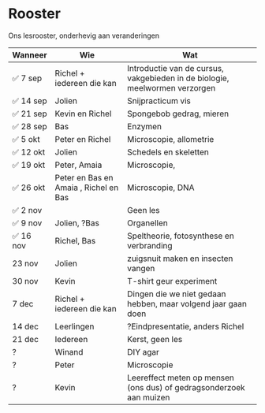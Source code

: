 # Rooster

Ons lesrooster, onderhevig aan veranderingen

Wanneer|Wie|Wat
---|---|---
:white_check_mark: 7 sep|Richel + iedereen die kan|Introductie van de cursus, vakgebieden in de biologie, meelwormen verzorgen
:white_check_mark: 14 sep|Jolien|Snijpracticum vis
:white_check_mark: 21 sep|Kevin en Richel|Spongebob gedrag, mieren
:white_check_mark: 28 sep|Bas|Enzymen
:white_check_mark: 5 okt|Peter en Richel|Microscopie, allometrie
:white_check_mark: 12 okt|Jolien|Schedels en skeletten
:white_check_mark: 19 okt|Peter, Amaia|Microscopie, 
:white_check_mark: 26 okt|Peter en Bas en Amaia , Richel en Bas|Microscopie, DNA
:white_check_mark: 2 nov| |Geen les
:white_check_mark: 9 nov| Jolien, ?Bas|Organellen
:white_check_mark: 16 nov|Richel, Bas|Speltheorie, fotosynthese en verbranding
23 nov|Jolien|zuigsnuit maken en insecten vangen
30 nov|Kevin|T-shirt geur experiment
7 dec|Richel + iedereen die kan|Dingen die we niet gedaan hebben, maar volgend jaar gaan doen
14 dec|Leerlingen|?Eindpresentatie, anders Richel
21 dec|Iedereen|Kerst, geen les
?|Winand|DIY agar
?|Peter|Microscopie
?|Kevin|Leereffect meten op mensen (ons dus) of gedragsonderzoek aan muizen
